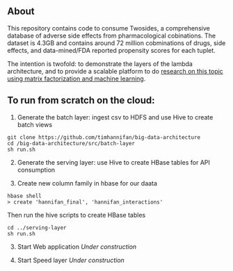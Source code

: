 

## About
This repository contains code to consume Twosides, a comprehensive database of adverse side effects from pharmacological cobinations. The dataset is 4.3GB and contains around 72 million cobminations of drugs, side effects, and data-mined/FDA reported propensity scores for each tuplet.

The intention is twofold: to demonstrate the layers of the lambda architecture, and to provide a scalable platform to do [research on this topic using matrix factorization and machine learning](https://github.com/timhannifan/drug-reaction-matrix-factorization).

## To run from scratch on the cloud:

1. Generate the batch layer: ingest csv to HDFS and use Hive to create batch views
```
git clone https://github.com/timhannifan/big-data-architecture
cd /big-data-architecture/src/batch-layer
sh run.sh
```

2. Generate the serving layer: use Hive to create HBase tables for API consumption

2. Create new column family in hbase for our daata
```
hbase shell
> create 'hannifan_final', 'hannifan_interactions'
```

Then run the hive scripts to create HBase tables
```
cd ../serving-layer
sh run.sh
```

3. Start Web application
*Under construction*

4. Start Speed layer
*Under construction*
